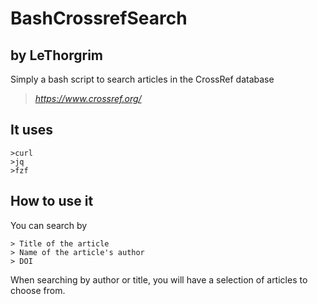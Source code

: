 # BashCrossrefSearch
## by LeThorgrim

Simply a bash script to search articles in the CrossRef database
>*https://www.crossref.org/*

## It uses
```
>curl
>jq
>fzf
```

## How to use it
You can search by
```
> Title of the article
> Name of the article's author
> DOI
```

When searching by author or title, you will have a selection of articles to choose from.
